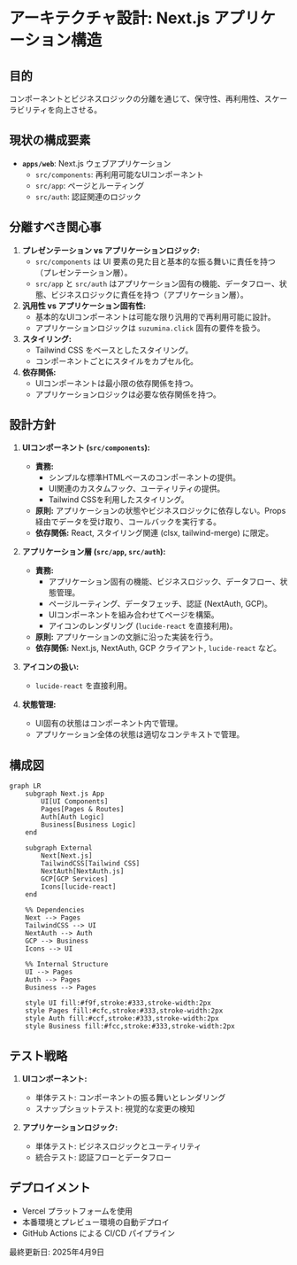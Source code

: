 # アーキテクチャ設計: Next.js アプリケーション構造

## 目的

コンポーネントとビジネスロジックの分離を通じて、保守性、再利用性、スケーラビリティを向上させる。

## 現状の構成要素

* **`apps/web`**: Next.js ウェブアプリケーション
  * `src/components`: 再利用可能なUIコンポーネント
  * `src/app`: ページとルーティング
  * `src/auth`: 認証関連のロジック

## 分離すべき関心事

1. **プレゼンテーション vs アプリケーションロジック:**
    * `src/components` は UI 要素の見た目と基本的な振る舞いに責任を持つ（プレゼンテーション層）。
    * `src/app` と `src/auth` はアプリケーション固有の機能、データフロー、状態、ビジネスロジックに責任を持つ（アプリケーション層）。
2. **汎用性 vs アプリケーション固有性:**
    * 基本的なUIコンポーネントは可能な限り汎用的で再利用可能に設計。
    * アプリケーションロジックは `suzumina.click` 固有の要件を扱う。
3. **スタイリング:**
    * Tailwind CSS をベースとしたスタイリング。
    * コンポーネントごとにスタイルをカプセル化。
4. **依存関係:**
    * UIコンポーネントは最小限の依存関係を持つ。
    * アプリケーションロジックは必要な依存関係を持つ。

## 設計方針

1. **UIコンポーネント (`src/components`):**
    * **責務:**
        * シンプルな標準HTMLベースのコンポーネントの提供。
        * UI関連のカスタムフック、ユーティリティの提供。
        * Tailwind CSSを利用したスタイリング。
    * **原則:** アプリケーションの状態やビジネスロジックに依存しない。Props 経由でデータを受け取り、コールバックを実行する。
    * **依存関係:** React, スタイリング関連 (clsx, tailwind-merge) に限定。

2. **アプリケーション層 (`src/app`, `src/auth`):**
    * **責務:**
        * アプリケーション固有の機能、ビジネスロジック、データフロー、状態管理。
        * ページルーティング、データフェッチ、認証 (NextAuth, GCP)。
        * UIコンポーネントを組み合わせてページを構築。
        * アイコンのレンダリング (`lucide-react` を直接利用)。
    * **原則:** アプリケーションの文脈に沿った実装を行う。
    * **依存関係:** Next.js, NextAuth, GCP クライアント, `lucide-react` など。

3. **アイコンの扱い:**
    * `lucide-react` を直接利用。

4. **状態管理:**
    * UI固有の状態はコンポーネント内で管理。
    * アプリケーション全体の状態は適切なコンテキストで管理。

## 構成図

```mermaid
graph LR
    subgraph Next.js App
        UI[UI Components]
        Pages[Pages & Routes]
        Auth[Auth Logic]
        Business[Business Logic]
    end

    subgraph External
        Next[Next.js]
        TailwindCSS[Tailwind CSS]
        NextAuth[NextAuth.js]
        GCP[GCP Services]
        Icons[lucide-react]
    end

    %% Dependencies
    Next --> Pages
    TailwindCSS --> UI
    NextAuth --> Auth
    GCP --> Business
    Icons --> UI

    %% Internal Structure
    UI --> Pages
    Auth --> Pages
    Business --> Pages

    style UI fill:#f9f,stroke:#333,stroke-width:2px
    style Pages fill:#cfc,stroke:#333,stroke-width:2px
    style Auth fill:#ccf,stroke:#333,stroke-width:2px
    style Business fill:#fcc,stroke:#333,stroke-width:2px
```

## テスト戦略

1. **UIコンポーネント:**
    * 単体テスト: コンポーネントの振る舞いとレンダリング
    * スナップショットテスト: 視覚的な変更の検知

2. **アプリケーションロジック:**
    * 単体テスト: ビジネスロジックとユーティリティ
    * 統合テスト: 認証フローとデータフロー

## デプロイメント

* Vercel プラットフォームを使用
* 本番環境とプレビュー環境の自動デプロイ
* GitHub Actions による CI/CD パイプライン

最終更新日: 2025年4月9日
